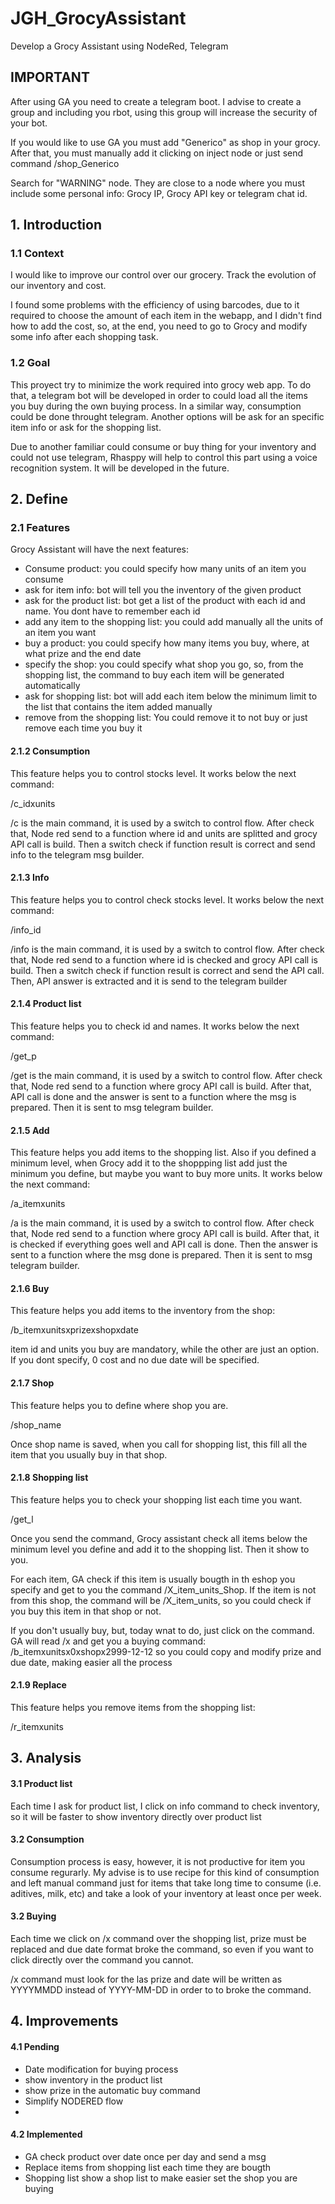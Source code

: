 # JGH_GrocyAssistant
Develop a Grocy Assistant using NodeRed, Telegram

## IMPORTANT
After using GA you need to create a telegram boot. I advise to create a group and including you rbot, using this group will increase the security of your bot.

If you would like to use GA you must add "Generico" as shop in your grocy. After that, you must manually add it clicking on inject node or just send command /shop_Generico

Search for "WARNING" node. They are close to a node where you must include some personal info: Grocy IP, Grocy API key or telegram chat id.

## 1. Introduction
### 1.1 Context
I would like to improve our control over our grocery. Track the evolution of our inventory and cost.

I found some problems with the efficiency of using barcodes, due to it required to choose the amount of each item in the webapp, and I didn't find how to add the cost, so, at the end, you need to go to Grocy and modify some info after each shopping task.

### 1.2 Goal
This proyect try to minimize the work required into grocy web app. To do that, a telegram bot will be developed in order to could load all the items you buy during the own buying process. In a similar way, consumption could be done throught telegram. Another options will be ask for an specific item info or ask for the shopping list.

Due to another familiar could consume or buy thing for your inventory and could not use telegram, Rhasppy will help to control this part using a voice recognition system. It will be developed in the future.

## 2. Define

### 2.1 Features
Grocy Assistant will have the next features:
- Consume product: you could specify how many units of an item you consume
- ask for item info: bot will tell you the inventory of the given product
- ask for the product list: bot get a list of the product with each id and name. You dont have to remember each id
- add any item to the shopping list: you could add manually all the units of an item you want
- buy a product: you could specify how many items you buy, where, at what prize and the end date
- specify the shop: you could specify what shop you go, so, from the shopping list, the command to buy each item will be generated automatically
- ask for shopping list: bot will add each item below the minimum limit to the list that contains the item added manually
- remove from the shopping list: You could remove it to not buy or just remove each time you buy it

#### 2.1.2 Consumption

This feature helps you to control stocks level. It works below the next command:

/c_idxunits

/c is the main command, it is used by a switch to control flow. After check that, Node red send to a function where id and units are splitted and grocy API call is build. Then a switch check if function result is correct and send info to the telegram msg builder.

#### 2.1.3 Info

This feature helps you to control check stocks level. It works below the next command:

/info_id

/info is the main command, it is used by a switch to control flow. After check that, Node red send to a function where id is checked and grocy API call is build. Then a switch check if function result is correct and send the API call. Then, API answer is extracted and it is send to the telegram builder

#### 2.1.4 Product list

This feature helps you to check id and names. It works below the next command:

/get_p

/get is the main command, it is used by a switch to control flow. After check that, Node red send to a function where  grocy API call is build. After that, API call is done and the answer is sent to a function where the msg is prepared. Then it is sent to msg telegram builder.

#### 2.1.5 Add

This feature helps you add items to the shopping list. Also if you defined a minimum level, when Grocy add it to the shoppping list add just the minimum you define, but maybe you want to buy more units. It works below the next command:

/a_itemxunits

/a is the main command, it is used by a switch to control flow. After check that, Node red send to a function where  grocy API call is build. After that, it is checked if everything goes well and API call is done. Then the answer is sent to a function where the msg done is prepared. Then it is sent to msg telegram builder.

#### 2.1.6 Buy

This feature helps you add items to the inventory from the shop:

/b_itemxunitsxprizexshopxdate

item id and units you buy are mandatory, while the other are just an option. If you dont specify, 0 cost and no due date will be specified.

#### 2.1.7 Shop

This feature helps you to define where shop you are. 

/shop_name

Once shop name is saved, when you call for shopping list, this fill all the item that you usually buy in that shop.

#### 2.1.8 Shopping list

This feature helps you to check your shopping list each time you want. 

/get_l

Once you send the command, Grocy assistant check all items below the minimum level you define and add it to the shopping list. Then it show to you.

For each item, GA check if this item is usually bougth in th eshop you specify and get to you the command /X_item_units_Shop. If the item is not from this shop, the command will be /X_item_units, so you could check if you buy this item in that shop or not.

If you don't usually buy, but, today wnat to do, just click on the command. GA will read /x and get you a buying command: /b_itemxunitsx0xshopx2999-12-12 so you could copy and modify prize and due date, making easier all the process 

#### 2.1.9 Replace

This feature helps you remove items from the shopping list:

/r_itemxunits

## 3. Analysis

#### 3.1 Product list

Each time I ask for product list, I click on info command to check inventory, so it will be faster to show inventory directly over product list

#### 3.2 Consumption

Consumption process is easy, however, it is not productive for item you consume regurarly. My advise is to use recipe for this kind of consumption and left manual command just for items that take long time to consume (i.e. aditives, milk, etc) and take a look of your inventory at least once per week.

#### 3.2 Buying

Each time we click on /x command over the shopping list, prize must be replaced and due date format broke the command, so even if you want to click directly over the command you cannot.

/x command must look for the las prize and date will be written as YYYYMMDD instead of YYYY-MM-DD in order to to broke the command.

## 4. Improvements

#### 4.1 Pending
- Date modification for buying process
- show inventory in the product list
- show prize in the automatic buy command
- Simplify NODERED flow
- 
#### 4.2 Implemented
- GA check product over date once per day and send a msg
- Replace items from shopping list each time they are bougth
- Shopping list show a shop list to make easier set the shop you are buying 
